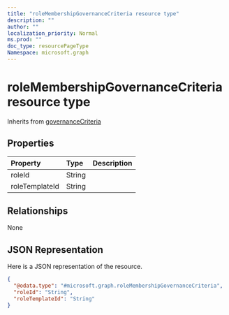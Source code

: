 ```yaml
---
title: "roleMembershipGovernanceCriteria resource type"
description: ""
author: ""
localization_priority: Normal
ms.prod: ""
doc_type: resourcePageType
Namespace: microsoft.graph
---
```



# roleMembershipGovernanceCriteria resource type




Inherits from [governanceCriteria](../resources/governanceCriteria.md)

## Properties
|Property|Type|Description|
|:---|:---|:---|
|roleId|String||
|roleTemplateId|String||

## Relationships
None

## JSON Representation
Here is a JSON representation of the resource.
<!-- {
  "blockType": "resource",
  "@odata.type": "microsoft.graph.roleMembershipGovernanceCriteria"
}
-->
``` json
{
  "@odata.type": "#microsoft.graph.roleMembershipGovernanceCriteria",
  "roleId": "String",
  "roleTemplateId": "String"
}
```

